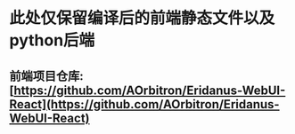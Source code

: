 

# 此处仅保留编译后的前端静态文件以及python后端
## 前端项目仓库: [https://github.com/AOrbitron/Eridanus-WebUI-React](https://github.com/AOrbitron/Eridanus-WebUI-React)
